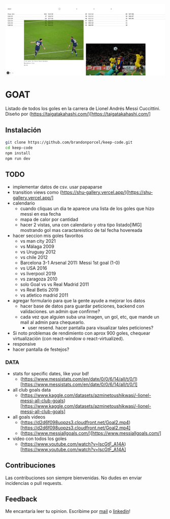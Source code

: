 ![cover page project](public/og.png)

# GOAT

Listado de todos los goles en la carrera de Lionel Andrés Messi Cuccittini. Diseño por (https://taigatakahashi.com/)[https://taigatakahashi.com/]

## Instalación

```bash
git clone https://github.com/brandonporcel/keep-code.git
cd keep-code
npm install
npm run dev
```

## TODO

- implementar datos de csv. usar papaparse
- transition views como (https://shu-gallery.vercel.app/)[https://shu-gallery.vercel.app/]
- calendario
  - cuando cliquas un dia te aparece una lista de los goles que hizo messi en esa fecha
  - mapa de calor por cantidad
  - hacer 2 vistas, una con calendario y otra tipo listado[IMG] mostrando gol mas caractareistico de tal fecha hovereada
- hacer seccion mis goles favoritos
  - vs man city 2021
  - vs Málaga 2009
  - vs Uruguay 2012
  - vs chile 2012
  - Barcelona 3-1 Arsenal 2011: Messi 1st goal (1-0)
  - vs USA 2016
  - vs liverpool 2019
  - vs zaragoza 2010
  - solo Goal vs vs Real Madrid 2011
  - vs Real Betis 2019
  - vs atletico madrid 2011
- agregar formulario para que la gente ayude a mejorar los datos
  - hacer base de datos para guardar peticiones, backend con validaciones. un admin que confirme?
  - cada vez que alguien suba una imagen, un gol, etc, que mande un mail al admin para chequearlo.
    - user resend. hacer pantalla para visualizar tales peticiones?
- Si noto problemas de rendimiento con aprox 900 goles, chequear virtualización (con react-window o react-virtualized).
- responsive
- hacer pantalla de festejos?

### DATA

- stats for specific dates, like your bd!
  - (https://www.messistats.com/en/date/0/0/6/14/all/t/0/1)[https://www.messistats.com/en/date/0/0/6/14/all/t/0/1]
- all club goals data
  - (https://www.kaggle.com/datasets/azminetoushikwasi/-lionel-messi-all-club-goals)[https://www.kaggle.com/datasets/azminetoushikwasi/-lionel-messi-all-club-goals]
- all goals videos
  - (https://d2d6f098uopzs3.cloudfront.net/Goal2.mp4)[https://d2d6f098uopzs3.cloudfront.net/Goal2.mp4]
  - (https://www.messiallgoals.com/)[https://www.messiallgoals.com/]
- video con todos los goles
  - (https://www.youtube.com/watch?v=IscGtF_A14A)[https://www.youtube.com/watch?v=IscGtF_A14A]

## Contribuciones

Las contribuciones son siempre bienvenidas. No dudes en enviar incidencias o pull requests.

## Feedback

Me encantaría leer tu opinion. Escribime por [mail](brandon7.7porcel@gmail.com) o [linkedin](https://www.linkedin.com/in/brandonporcel/)!
